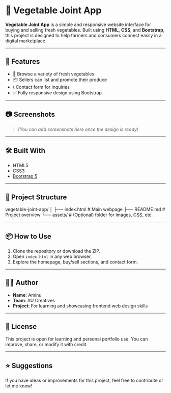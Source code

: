 # 🥬 Vegetable Joint App

**Vegetable Joint App** is a simple and responsive website interface for buying and selling fresh vegetables. Built using **HTML**, **CSS**, and **Bootstrap**, this project is designed to help farmers and consumers connect easily in a digital marketplace.

---

## 🚀 Features

- 🛒 Browse a variety of fresh vegetables
- 📦 Sellers can list and promote their produce
- 📞 Contact form for inquiries
- ✅ Fully responsive design using Bootstrap

---

## 📷 Screenshots

> *(You can add screenshots here once the design is ready)*

---

## 🛠️ Built With

- HTML5
- CSS3
- [Bootstrap 5](https://getbootstrap.com/)

---

## 📁 Project Structure

vegetable-joint-app/
│
├── index.html # Main webpage
├── README.md # Project overview
└── assets/ # (Optional) folder for images, CSS, etc.


---

## 📦 How to Use

1. Clone the repository or download the ZIP.
2. Open `index.html` in any web browser.
3. Explore the homepage, buy/sell sections, and contact form.

---

## 🙋‍♂️ Author

- **Name**: Aminu  
- **Team**: AU Creatives  
- **Project**: For learning and showcasing frontend web design skills

---

## 📄 License

This project is open for learning and personal portfolio use. You can improve, share, or modify it with credit.

---

## ⭐ Suggestions

If you have ideas or improvements for this project, feel free to contribute or let me know!



